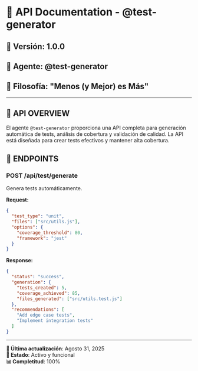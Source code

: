 # 🧪 **API Documentation - @test-generator**

## 📅 **Versión**: 1.0.0
## 🎯 **Agente**: @test-generator
## 🚗 **Filosofía**: "Menos (y Mejor) es Más"

---

## 🎯 **API OVERVIEW**

El agente `@test-generator` proporciona una API completa para generación automática de tests, análisis de cobertura y validación de calidad. La API está diseñada para crear tests efectivos y mantener alta cobertura.

## 🚀 **ENDPOINTS**

### **POST /api/test/generate**
Genera tests automáticamente.

**Request:**
```json
{
  "test_type": "unit",
  "files": ["src/utils.js"],
  "options": {
    "coverage_threshold": 80,
    "framework": "jest"
  }
}
```

**Response:**
```json
{
  "status": "success",
  "generation": {
    "tests_created": 5,
    "coverage_achieved": 85,
    "files_generated": ["src/utils.test.js"]
  },
  "recommendations": [
    "Add edge case tests",
    "Implement integration tests"
  ]
}
```

---

**📅 Última actualización**: Agosto 31, 2025  
**🧪 Estado**: Activo y funcional  
**📊 Completitud**: 100%
